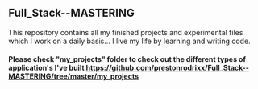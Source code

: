 ## Full_Stack--MASTERING

This repository contains all my finished projects and experimental files which I work on a daily basis... I live my life by learning and writing code.

#### Please check "my_projects" folder to check out the different types of application's I've built https://github.com/prestonrodrixx/Full_Stack--MASTERING/tree/master/my_projects
